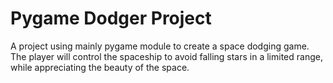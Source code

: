 # Pygame Dodger Project
A project using mainly pygame module to create a space dodging game. The player will control the spaceship to avoid falling stars in a limited range, while appreciating the beauty of the space.
